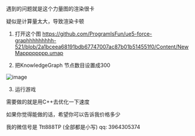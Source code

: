 遇到的问题就是这个力量图的渲染很卡

疑似是计算量太大，导致渲染卡顿


1. 打开这个图 https://github.com/ProgramIsFun/ue5-force-graphhhhhhhhh-521/blob/2a1bceea68191bdb67747007ac87b01b514551f0/Content/NewMapppppppp.umap

2. 把KnowledgeGraph      节点数目设置成300   

![image](https://github.com/user-attachments/assets/ee1ed9fe-dc6d-421e-9d99-f05157af9baf)

3. 运行游戏



需要做的就是用C++去优化一下速度


如果你觉得能做的话，希望你可以告诉我价格多少 

我的微信号是 Ttt888TP (全部都是小写)
qq: 3964305374